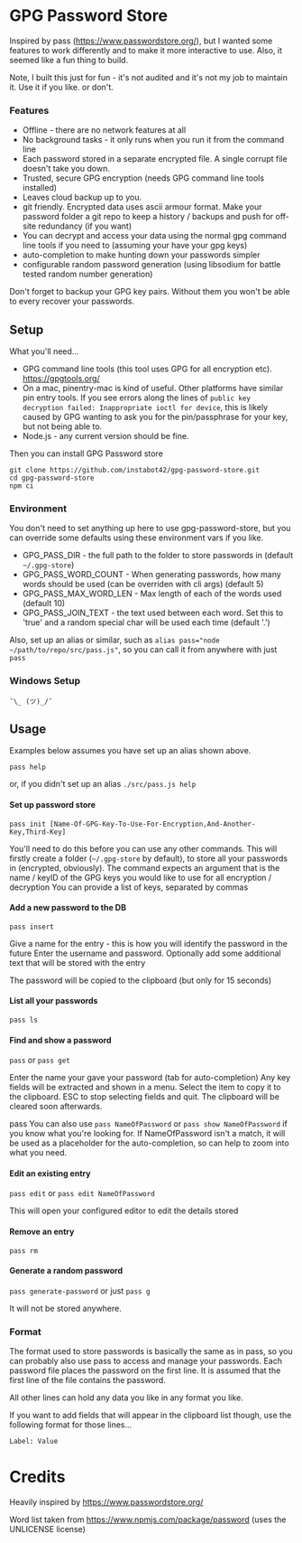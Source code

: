 # GPG Password Store

Inspired by pass (https://www.passwordstore.org/), but I wanted some features to work differently and to make it more interactive to use. Also, it seemed like a fun thing to build.

Note, I built this just for fun - it's not audited and it's not my job to maintain it. Use it if you like. or don't.

### Features

-   Offline - there are no network features at all
-   No background tasks - it only runs when you run it from the command line
-   Each password stored in a separate encrypted file. A single corrupt file doesn't take you down.
-   Trusted, secure GPG encryption (needs GPG command line tools installed)
-   Leaves cloud backup up to you.
-   git friendly. Encrypted data uses ascii armour format. Make your password folder a git repo to keep a history / backups and push for off-site redundancy (if you want)
-   You can decrypt and access your data using the normal gpg command line tools if you need to (assuming your have your gpg keys)
-   auto-completion to make hunting down your passwords simpler
-   configurable random password generation (using libsodium for battle tested random number generation)

Don't forget to backup your GPG key pairs. Without them you won't be able to every recover your passwords.

## Setup

What you'll need...

-   GPG command line tools (this tool uses GPG for all encryption etc). https://gpgtools.org/
-   On a mac, pinentry-mac is kind of useful. Other platforms have similar pin entry tools. If you see errors along the lines of `public key decryption failed: Inappropriate ioctl for device`, this is likely caused by GPG wanting to ask you for the pin/passphrase for your key, but not being able to.
-   Node.js - any current version should be fine.

Then you can install GPG Password store

```
git clone https://github.com/instabot42/gpg-password-store.git
cd gpg-password-store
npm ci
```

### Environment

You don't need to set anything up here to use gpg-password-store, but you can override some defaults using these environment vars if you like.

-   GPG_PASS_DIR - the full path to the folder to store passwords in (default `~/.gpg-store`)
-   GPG_PASS_WORD_COUNT - When generating passwords, how many words should be used (can be overriden with cli args) (default 5)
-   GPG_PASS_MAX_WORD_LEN - Max length of each of the words used (default 10)
-   GPG_PASS_JOIN_TEXT - the text used between each word. Set this to 'true' and a random special char will be used each time (default '.')

Also, set up an alias or similar, such as `alias pass="node ~/path/to/repo/src/pass.js"`, so you can call it from anywhere with just `pass`

### Windows Setup

`¯\_ (ツ)_/¯`

## Usage

Examples below assumes you have set up an alias shown above.

`pass help`

or, if you didn't set up an alias
`./src/pass.js help`

#### Set up password store

`pass init [Name-Of-GPG-Key-To-Use-For-Encryption,And-Another-Key,Third-Key]`

You'll need to do this before you can use any other commands.
This will firstly create a folder (`~/.gpg-store` by default), to store all your passwords in (encrypted, obviously).
The command expects an argument that is the name / keyID of the GPG keys you would like to use for all encryption / decryption
You can provide a list of keys, separated by commas

#### Add a new password to the DB

`pass insert`

Give a name for the entry - this is how you will identify the password in the future
Enter the username and password.
Optionally add some additional text that will be stored with the entry

The password will be copied to the clipboard (but only for 15 seconds)

#### List all your passwords

`pass ls`

#### Find and show a password

`pass` or `pass get`

Enter the name your gave your password (tab for auto-completion)
Any key fields will be extracted and shown in a menu. Select the item to copy it to the clipboard.
ESC to stop selecting fields and quit. The clipboard will be cleared soon afterwards.

pass You can also use `pass NameOfPassword` or `pass show NameOfPassword` if you know what you're looking for. If NameOfPassword isn't a match, it will be used as a placeholder for the auto-completion, so can help to zoom into what you need.

#### Edit an existing entry

`pass edit` or `pass edit NameOfPassword`

This will open your configured editor to edit the details stored

#### Remove an entry

`pass rm`

#### Generate a random password

`pass generate-password` or just `pass g`

It will not be stored anywhere.

### Format

The format used to store passwords is basically the same as in pass, so you can probably also use pass to access and manage your passwords.
Each password file places the password on the first line. It is assumed that the first line of the file contains the password.

All other lines can hold any data you like in any format you like.

If you want to add fields that will appear in the clipboard list though, use the following format for those lines...

```
Label: Value
```

# Credits

Heavily inspired by https://www.passwordstore.org/

Word list taken from https://www.npmjs.com/package/password (uses the UNLICENSE license)
